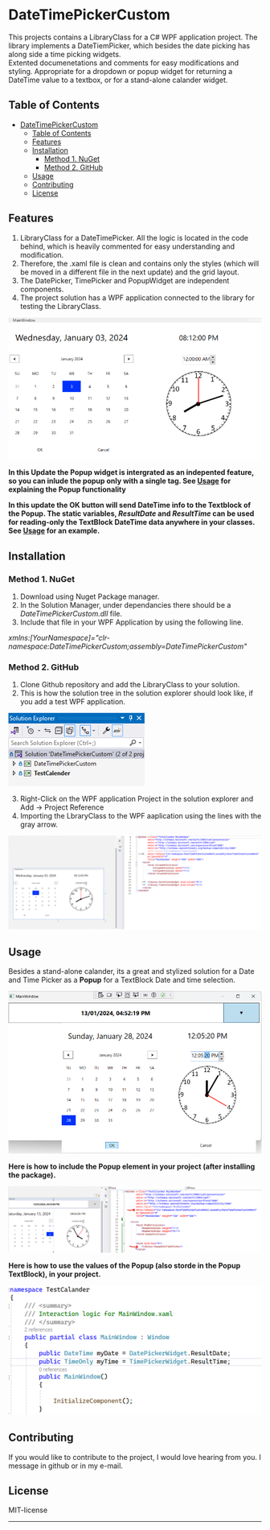 # DateTimePickerCustom

This projects contains a LibraryClass for a C# WPF application project. The library implements a DateTiemPicker, which besides the date picking has along side a time picking widgets.  
Extented documenetations and comments for easy modifications and styling. Appropriate for a dropdown or popup widget for returning a DateTime value to a textbox, or for a stand-alone calander widget.

## Table of Contents

- [DateTimePickerCustom](#datetimepickercustom)
  - [Table of Contents](#table-of-contents)
  - [Features](#features)
  - [Installation](#installation)
    - [Method 1. NuGet](#method-1-nuget)
    - [Method 2. GitHub](#method-2-github)
  - [Usage](#usage)
  - [Contributing](#contributing)
  - [License](#license)

## Features

1. LibraryClass for a DateTimePicker. All the logic is located in the code behind, which is heavily commented for easy understanding and modification.
2. Therefore, the .xaml file is clean and contains only the styles (which will be moved in a different file in the next update) and the grid layout.
3. The DatePicker, TimePicker and PopupWidget are independent components.
4. The project solution has a WPF application connected to the library for testing the LibraryClass.

![Image 1:if not available see github repo](docs\DateTimePicker.png)

**In this Update the Popup widget is intergrated as an indepented feature, so you can inlude the popup only with a single tag. See [Usage](#usage) for explaining the Popup functionality**

**In this update the OK button will send DateTime info to the Textblock of the Popup. The static variables, *ResultDate* and *ResultTime* can be used for reading-only the TextBlock DateTime data anywhere in your classes. See [Usage](#usage) for an example.**


## Installation

### Method 1. NuGet

1. Download using Nuget Package manager.
2. In the Solution Manager, under dependancies there should be a *DateTimePickerCustom.dll* file.
3. Include that file in your WPF Application by using the following line.

*xmlns:[YourNamespace]="clr-namespace:DateTimePickerCustom;assembly=DateTimePickerCustom"*

### Method 2. GitHub

1. Clone Github repository and add the LibraryClass to your solution.
2. This is how the solution tree in the solution explorer should look like, if you add a test WPF application.

![Image 2:if not available see github repo](docs\SolutionTree.png)

3. Right-Click on the WPF application Project in the solution explorer and Add -> Project Reference 
4. Importing the LbraryClass to the WPF aaplication using the lines with the gray arrow.

![Image 3:if not available see github repo](docs\Test_DateTime.png)


## Usage

Besides a stand-alone calander, its a great and stylized solution for a Date and Time Picker as a **Popup** for a TextBlock Date and time selection.


![Image 4:if not available see github repo](docs\PopupTest.png)

**Here is how to include the Popup element in your project (after installing the package).**

![Image 5:if not available see github repo](docs\Popup.png)

**Here is how to use the values of the Popup (also storde in the Popup TextBlock), in your project.**

![Image 6:if not available see github repo](docs\StaticVar.png)

## Contributing

If you would like to contribute to the project, I would love hearing from you. I message in github or in my e-mail.

## License

MIT-license

---


